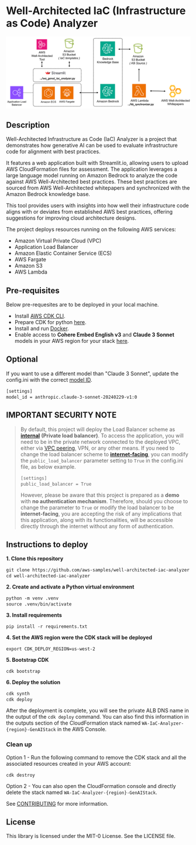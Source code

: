 # Well-Architected IaC (Infrastructure as Code) Analyzer

![solutions_diagram](/assets/wa_genai_app_diagram.png)

## Description 

Well-Architected Infrastructure as Code (IaC) Analyzer is a project that demonstrates how generative AI can be used to evaluate infrastructure code for alignment with best practices.

It features a web application built with Streamlit.io, allowing users to upload AWS CloudFormation files for assessment. The application leverages a large language model running on Amazon Bedrock to analyze the code against AWS Well-Architected best practices. These best practices are sourced from AWS Well-Architected whitepapers and synchronized with the Amazon Bedrock knowledge base.

This tool provides users with insights into how well their infrastructure code aligns with or deviates from established AWS best practices, offering suggestions for improving cloud architecture designs.

The project deploys resources running on the following AWS services:
* Amazon Virtual Private Cloud (VPC)
* Application Load Balancer
* Amazon Elastic Container Service (ECS)
* AWS Fargate
* Amazon S3
* AWS Lambda

## Pre-requisites 
Below pre-requesites are to be deployed in your local machine.

* Install [AWS CDK CLI](https://docs.aws.amazon.com/cdk/v2/guide/cli.html).
* Prepare CDK for python [here](https://docs.aws.amazon.com/cdk/v2/guide/work-with-cdk-python.html).
* Install and run [Docker](https://docs.docker.com/engine/install/).
* Enable access to **Cohere Embed English v3** and **Claude 3 Sonnet** models in your AWS region for your stack [here](https://docs.aws.amazon.com/bedrock/latest/userguide/model-access-modify.html).

## Optional
If you want to use a different model than "Claude 3 Sonnet", update the config.ini with the correct [model ID](https://docs.aws.amazon.com/bedrock/latest/userguide/model-ids.html#model-ids-arns).
```
[settings]
model_id = anthropic.claude-3-sonnet-20240229-v1:0
```
## IMPORTANT SECURITY NOTE
> By default, this project will deploy the Load Balancer scheme as [**internal**](https://docs.aws.amazon.com./elasticloadbalancing/latest/userguide/how-elastic-load-balancing-works.html#load-balancer-scheme) **(Private load balancer)**. To access the application, you will need to be in the private network connected to the deployed VPC, either via [VPC peering](https://docs.aws.amazon.com/vpc/latest/peering/what-is-vpc-peering.html), VPN, or any other means. If you need to change the load balancer scheme to [**internet-facing**](https://docs.aws.amazon.com./elasticloadbalancing/latest/userguide/how-elastic-load-balancing-works.html#load-balancer-scheme), you can modify the `public_load_balancer` parameter setting to `True` in the config.ini file, as below example. 
>```
>[settings]
>public_load_balancer = True
>```
> However, please be aware that this project is prepared as a **demo** with **no authentication mechanism**. Therefore, should you choose to change the parameter to `True` or modify the load balancer to be **internet-facing**, you are accepting the risk of any implications that this application, along with its functionalities, will be accessible directly through the internet without any form of authentication.

## Instructions to deploy

**1. Clone this repository**

```
git clone https://github.com/aws-samples/well-architected-iac-analyzer
cd well-architected-iac-analyzer
```

**2. Create and activate a Python virtual environment**

```
python -m venv .venv
source .venv/bin/activate
```

**3. Install requirements**

```
pip install -r requirements.txt
```

**4. Set the AWS region were the CDK stack will be deployed**

```
export CDK_DEPLOY_REGION=us-west-2
```

**5. Bootstrap CDK**

```
cdk bootstrap
```

**6. Deploy the solution**

```
cdk synth
cdk deploy
```

After the deployment is complete, you will see the private ALB DNS name in the output of the `cdk deploy` command. You can also find this information in the outputs section of the CloudFormation stack named `WA-IaC-Analyzer-{region}-GenAIStack` in the AWS Console.


### Clean up

Option 1 - Run the following command to remove the CDK stack and all the associated resources created in your AWS account:

```
cdk destroy
```

Option 2 - You can also open the CloudFormation console and directly delete the stack named ``WA-IaC-Analyzer-{region}-GenAIStack``.

See [CONTRIBUTING](CONTRIBUTING.md#security-issue-notifications) for more information.

## License

This library is licensed under the MIT-0 License. See the LICENSE file.

